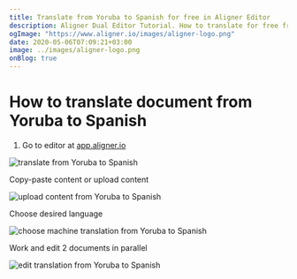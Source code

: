```yaml
---
title: Translate from Yoruba to Spanish for free in Aligner Editor
description: Aligner Dual Editor Tutorial. How to translate for free from Yoruba to Spanish. Aligner is multilingual document management platform. 
ogImage: "https://www.aligner.io/images/aligner-logo.png"
date: 2020-05-06T07:09:21+03:00
image: ../images/aligner-logo.png
onBlog: true
---
```


# How to translate document from Yoruba to Spanish

1. Go to editor at [app.aligner.io](https://app.aligner.io "Aligner App web page")

![translate from Yoruba to Spanish](../aligner-blank-editor.png "translate from Yoruba to Spanish")

Copy-paste content or upload content

![upload content from Yoruba to Spanish](../aligner-uploaded-document.png "upload content from Yoruba to Spanish")

Choose desired language

![choose machine translation from Yoruba to Spanish](../aligner-language-dropdown.png "choose machine translation from Yoruba to Spanish")

Work and edit 2 documents in parallel

![edit translation from Yoruba to Spanish](../aligner-double-sitded-editor.png "edit translation from Yoruba to Spanish")

